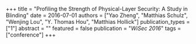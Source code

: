 +++
title = "Profiling the Strength of Physical-Layer Security: A Study in Blinding"
date = 2016-07-01
authors = ["Yao Zheng", "Matthias Schulz", "Wenjing Lou", "Y. Thomas Hou", "Matthias Hollick"]
publication_types = ["1"]
abstract = ""
featured = false
publication = "*WiSec 2016*"
tags = ["conference"]
+++

